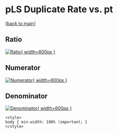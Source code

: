# pLS Duplicate Rate vs. pt

[[back to main](./)]



## Ratio

[![Ratio](../mtv/var/pLS_duplrate_pt.png){ width=600px }](../mtv/var/pLS_duplrate_pt.pdf)

## Numerator

[![Numerator](../mtv/num/pLS_duplrate_pt_num.png){ width=600px }](../mtv/num/pLS_duplrate_pt_num.pdf)

## Denominator

[![Denominator](../mtv/den/pLS_duplrate_pt_den.png){ width=600px }](../mtv/den/pLS_duplrate_pt_den.pdf)


``` {=html}
<style>
body { min-width: 100% !important; }
</style>
```
